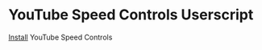 # YouTube Speed Controls Userscript

[Install](https://raw.githubusercontent.com/selfdigest/scripts/refs/heads/main/youtube-speed-controls.user.js) YouTube Speed Controls
